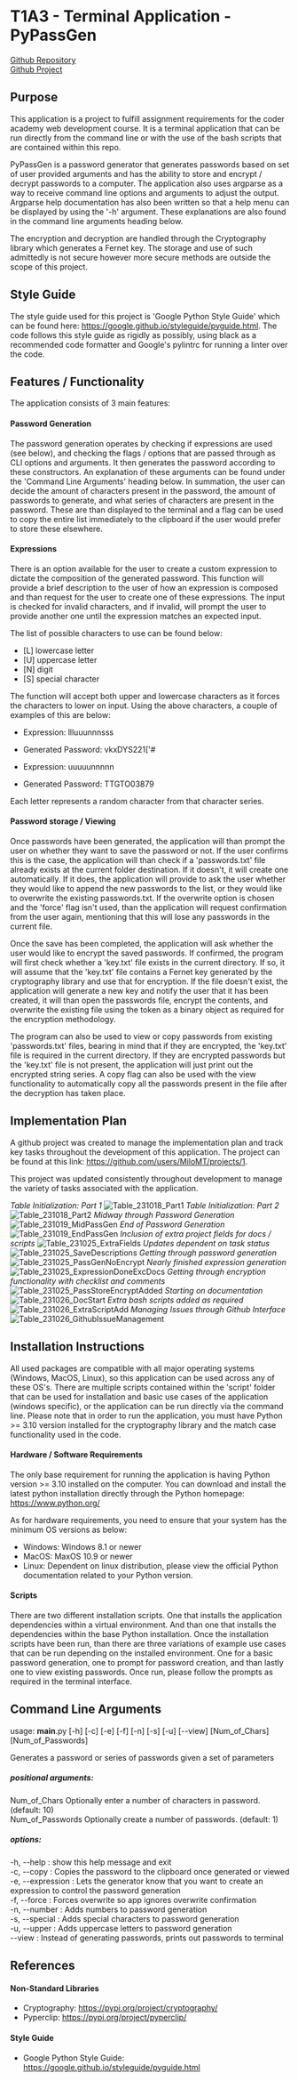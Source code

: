 # T1A3 - Terminal Application - PyPassGen

[Github Repository](https://github.com/MiloMT/PyPassGen)  
[Github Project](https://github.com/users/MiloMT/projects/1)

## Purpose

This application is a project to fulfill assignment requirements for the coder academy web development course. It is a terminal application that can be run directly from the command line or with the use of the bash scripts that are contained within this repo.

PyPassGen is a password generator that generates passwords based on set of user provided arguments and has the ability to store and encrypt / decrypt passwords to a computer. The application also uses argparse as a way to receive command line options and arguments to adjust the output. Argparse help documentation has also been written so that a help menu can be displayed by using the '-h' argument. These explanations are also found in the command line arguments heading below.

The encryption and decryption are handled through the Cryptography library which generates a Fernet key. The storage and use of such admittedly is not secure however more secure methods are outside the scope of this project.

## Style Guide

The style guide used for this project is 'Google Python Style Guide' which can be found here: https://google.github.io/styleguide/pyguide.html. The code follows this style guide as rigidly as possibly, using black as a recommended code formatter and Google's pylintrc for running a linter over the code.

## Features / Functionality

The application consists of 3 main features:

#### Password Generation

The password generation operates by checking if expressions are used (see below), and checking the flags / options that are passed through as CLI options and arguments. It then generates the password according to these constructors. An explanation of these arguments can be found under the 'Command Line Arguments' heading below. In summation, the user can decide the amount of characters present in the password, the amount of passwords to generate, and what series of characters are present in the password. These are than displayed to the terminal and a flag can be used to copy the entire list immediately to the clipboard if the user would prefer to store these elsewhere.

#### Expressions

There is an option available for the user to create a custom expression to dictate the composition of the generated password. This function will provide a brief description to the user of how an expression is composed and than request for the user to create one of these expressions. The input is checked for invalid characters, and if invalid, will prompt the user to provide another one until the expression matches an expected input.

The list of possible characters to use can be found below:

- [L] lowercase letter
- [U] uppercase letter
- [N] digit
- [S] special character

The function will accept both upper and lowercase characters as it forces the characters to lower on input. Using the above characters, a couple of examples of this are below:

- Expression: llluuunnnsss
- Generated Password: vkxDYS221['#

- Expression: uuuuunnnnn
- Generated Password: TTGTO03879

Each letter represents a random character from that character series.

#### Password storage / Viewing

Once passwords have been generated, the application will than prompt the user on whether they want to save the password or not. If the user confirms this is the case, the application will than check if a 'passwords.txt' file already exists at the current folder destination. If it doesn't, it will create one automatically. If it does, the application will provide to ask the user whether they would like to append the new passwords to the list, or they would like to overwrite the existing passwords.txt. If the overwrite option is chosen and the 'force' flag isn't used, than the application will request confirmation from the user again, mentioning that this will lose any passwords in the current file.

Once the save has been completed, the application will ask whether the user would like to encrypt the saved passwords. If confirmed, the program will first check whether a 'key.txt' file exists in the current directory. If so, it will assume that the 'key.txt' file contains a Fernet key generated by the cryptography library and use that for encryption. If the file doesn't exist, the application will generate a new key and notify the user that it has been created, it will than open the passwords file, encrypt the contents, and overwrite the existing file using the token as a binary object as required for the encryption methodology.

The program can also be used to view or copy passwords from existing 'passwords.txt' files, bearing in mind that if they are encrypted, the 'key.txt' file is required in the current directory. If they are encrypted passwords but the 'key.txt' file is not present, the application will just print out the encrypted string series. A copy flag can also be used with the view functionality to automatically copy all the passwords present in the file after the decryption has taken place.

## Implementation Plan

A github project was created to manage the implementation plan and track key tasks throughout the development of this application. The project can be found at this link: https://github.com/users/MiloMT/projects/1.

This project was updated consistently throughout development to manage the variety of tasks associated with the application. 

*Table Initialization: Part 1*
![Table_231018_Part1](https://github.com/MiloMT/PyPassGen/assets/60989510/2a4de3d2-691c-45b2-b1ed-a138a9c380c4)
*Table Initialization: Part 2*
![Table_231018_Part2](https://github.com/MiloMT/PyPassGen/assets/60989510/acc0fd65-9338-4e37-8e62-03a2e088a4b1)
*Midway through Password Generation*
![Table_231019_MidPassGen](https://github.com/MiloMT/PyPassGen/assets/60989510/efbf68c0-78cd-4380-807a-438d092cda0c)
*End of Password Generation*
![Table_231019_EndPassGen](https://github.com/MiloMT/PyPassGen/assets/60989510/dc0b6999-ee8b-42c8-8b68-7ed52dff1339)
*Inclusion of extra project fields for docs / scripts*
![Table_231025_ExtraFields](https://github.com/MiloMT/PyPassGen/assets/60989510/2c30ba92-5c6d-41fe-a9cf-f545aaccb1ac)
*Updates dependent on task status*
![Table_231025_SaveDescriptions](https://github.com/MiloMT/PyPassGen/assets/60989510/1888f3b6-4d70-4bba-87c7-70b4b4f4762f)
*Getting through password generation*
![Table_231025_PassGenNoEncrypt](https://github.com/MiloMT/PyPassGen/assets/60989510/073cd53f-68f2-4746-8ec9-bfa84ad55f5d)
*Nearly finished expression generation*
![Table_231025_ExpressionDoneExcDocs](https://github.com/MiloMT/PyPassGen/assets/60989510/8bcbd252-e59f-43a8-9f55-499ae24280af)
*Getting through encryption functionality with checklist and comments*
![Table_231025_PassStoreEncryptAdded](https://github.com/MiloMT/PyPassGen/assets/60989510/535cffc6-485a-4357-a9c1-f5270e18ed1f)
*Starting on documentation*
![Table_231026_DocStart](https://github.com/MiloMT/PyPassGen/assets/60989510/7b943b12-8bbf-4635-aa47-e0ddc6049821)
*Extra bash scripts added as required*
![Table_231026_ExtraScriptAdd](https://github.com/MiloMT/PyPassGen/assets/60989510/80516c6c-36b0-4e4e-ad08-9c796352f167)
*Managing Issues through Github Interface*
![Table_231026_GithubIssueManagement](https://github.com/MiloMT/PyPassGen/assets/60989510/6c516490-f476-415b-b20a-16d46e3167e2)

## Installation Instructions

All used packages are compatible with all major operating systems (Windows, MacOS, Linux), so this application can be used across any of these OS's. There are multiple scripts contained within the 'script' folder that can be used for installation and basic use cases of the application (windows specific), or the application can be run directly via the command line. Please note that in order to run the application, you must have Python >= 3.10 version installed for the cryptography library and the match case functionality used in the code.

#### Hardware / Software Requirements

The only base requirement for running the application is having Python version >= 3.10 installed on the computer. You can download and install the latest python installation directly through the Python homepage: https://www.python.org/

As for hardware requirements, you need to ensure that your system has the minimum OS versions as below:

- Windows: Windows 8.1 or newer
- MacOS: MaxOS 10.9 or newer
- Linux: Dependent on linux distribution, please view the official Python documentation related to your Python version.

#### Scripts

There are two different installation scripts. One that installs the application dependencies within a virtual environment. And than one that installs the dependencies within the base Python installation. Once the installation scripts have been run, than there are three variations of example use cases that can be run depending on the installed environment. One for a basic password generation, one to prompt for password creation, and than lastly one to view existing passwords. Once run, please follow the prompts as required in the terminal interface.

## Command Line Arguments

usage: __main__.py [-h] [-c] [-e] [-f] [-n] [-s] [-u] [--view] [Num_of_Chars] [Num_of_Passwords]  

Generates a password or series of passwords given a set of parameters  

##### positional arguments:  
  Num_of_Chars      Optionally enter a number of characters in password. (default: 10)  
  Num_of_Passwords  Optionally create a number of passwords. (default: 1)  

##### options:  
  -h, --help        : show this help message and exit  
  -c, --copy        : Copies the password to the clipboard once generated or viewed  
  -e, --expression  : Lets the generator know that you want to create an expression to control the password generation  
  -f, --force       : Forces overwrite so app ignores overwrite confirmation  
  -n, --number      : Adds numbers to password generation  
  -s, --special     : Adds special characters to password generation  
  -u, --upper       : Adds uppercase letters to password generation  
  --view            : Instead of generating passwords, prints out passwords to terminal  

## References

#### Non-Standard Libraries

- Cryptography: https://pypi.org/project/cryptography/
- Pyperclip: https://pypi.org/project/pyperclip/

#### Style Guide

- Google Python Style Guide: https://google.github.io/styleguide/pyguide.html

